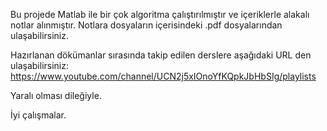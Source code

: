  Bu projede Matlab ile bir çok algoritma çalıştırılmıştır ve içeriklerle alakalı notlar alınmıştır. Notlara dosyaların içerisindeki .pdf dosyalarından ulaşabilirsiniz.
 
Hazırlanan dökümanlar sırasında takip edilen derslere aşağıdaki URL den ulaşabilirsiniz:
https://www.youtube.com/channel/UCN2j5xIOnoYfKQpkJbHbSIg/playlists 

 Yaralı olması dileğiyle.

 İyi çalışmalar.
